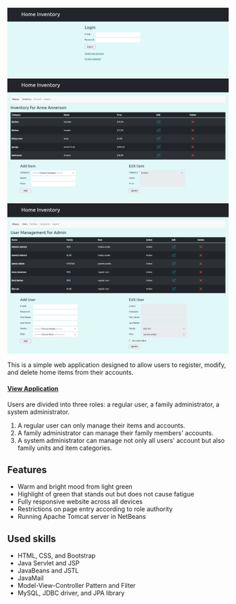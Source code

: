 ![main page](/img/main.png)
![inventory page](/img/user_inventory.png)
![admin page](/img/admin_inventory.png)

This is a simple web application designed to allow users to register, modify, and delete home items from their accounts.

#### [View Application](http://3.96.237.87:8080/InventoryManagement/)

Users are divided into three roles: a regular user, a family administrator, a system administrator.
1. A regular user can only manage their items and accounts.
2. A family administrator can manage their family members' accounts.
3. A system administrator can manage not only all users' account but also family units and item categories.

## Features
- Warm and bright mood from light green
- Highlight of green that stands out but does not cause fatigue
- Fully responsive website across all devices
- Restrictions on page entry according to role authority
- Running Apache Tomcat server in NetBeans

## Used skills
- HTML, CSS, and Bootstrap
- Java Servlet and JSP
- JavaBeans and JSTL
- JavaMail
- Model-View-Controller Pattern and Filter
- MySQL, JDBC driver, and JPA library
